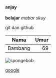 #### anjay

**belajar**
_mabar_ _skuy_

git dan github

|  Nama   | Umur |
| :-----: | ---: |
| Bambang |   69 |

![spongebob](https://www.google.com/url?sa=i&url=https%3A%2F%2Fimgflip.com%2Fmemetemplate%2F176932476%2FHehe-Boi&psig=AOvVaw1jMZEkzadCr71GvqtEHgaW&ust=1604818496353000&source=images&cd=vfe&ved=0CAIQjRxqFwoTCJDpuPfs7-wCFQAAAAAdAAAAABAD)

[google](https://google.com)
